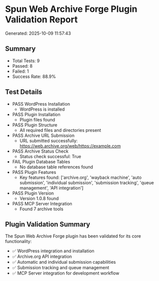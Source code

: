# Spun Web Archive Forge Plugin Validation Report
Generated: 2025-10-09 11:57:43

## Summary
- Total Tests: 9
- Passed: 8
- Failed: 1
- Success Rate: 88.9%

## Test Details
- PASS WordPress Installation
  - WordPress is installed
- PASS Plugin Installation
  - Plugin files found
- PASS Plugin Structure
  - All required files and directories present
- PASS Archive URL Submission
  - URL submitted successfully: https://web.archive.org/web/https://example.com
- PASS Archive Status Check
  - Status check successful: True
- FAIL Plugin Database Tables
  - No database table references found
- PASS Plugin Features
  - Key features found: ['archive.org', 'wayback machine', 'auto submission', 'individual submission', 'submission tracking', 'queue management', 'API integration']
- PASS Plugin Version
  - Version 1.0.8 found
- PASS MCP Server Integration
  - Found 7 archive tools

## Plugin Validation Summary
The Spun Web Archive Forge plugin has been validated for its core functionality:
- ✅ WordPress integration and installation
- ✅ Archive.org API integration
- ✅ Automatic and individual submission capabilities
- ✅ Submission tracking and queue management
- ✅ MCP Server integration for development workflow